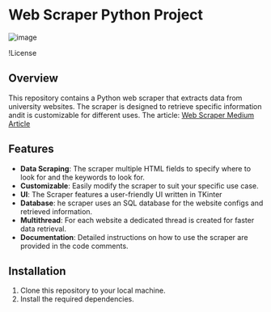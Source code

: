 

# Web Scraper Python Project
![image](https://github.com/MagusDev/university-scraper/assets/90957273/f54c4da9-347d-4580-81ef-7bdbdcd27998)

!License

## Overview
This repository contains a Python web scraper that extracts data from university websites. The scraper is designed to retrieve specific information andit is customizable for different uses.
The article: [Web Scraper Medium Article](https://medium.com/@m.agame1379/a-generalized-web-scraper-application-to-efficiently-extract-data-from-static-websites-e986878c9833)

## Features
- **Data Scraping**: The scraper multiple HTML fields to specify where to look for and the keywords to look for.
- **Customizable**: Easily modify the scraper to suit your specific use case.
- **UI**: The Scraper features a user-friendly UI written in TKinter
- **Database**: he scraper uses an SQL database for the website configs and retrieved information.
- **Multithread**: For each website a dedicated thread is created for faster data retrieval.
- **Documentation**: Detailed instructions on how to use the scraper are provided in the code comments.

## Installation
1. Clone this repository to your local machine.
2. Install the required dependencies.

